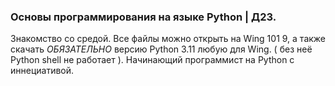 ### Основы программирования на языке Python | Д23.
Знакомство со средой.
Все файлы можно открыть на Wing 101 9, а также скачать *ОБЯЗАТЕЛЬНО* версию Python 3.11 любую для Wing. ( без неё Python shell не работает ).
Начинающий программист на Python с иннециативой.
